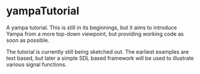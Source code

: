 # yampaTutorial
A yampa tutorial. This is still in its beginnings, but it aims to introduce Yampa from a more top-down viewpoint, but providing working code as soon as possible.

The tutorial is currently still being sketched out. The earliest examples are text based, but later a simple SDL based framework will be used to illustrate various signal functions.
